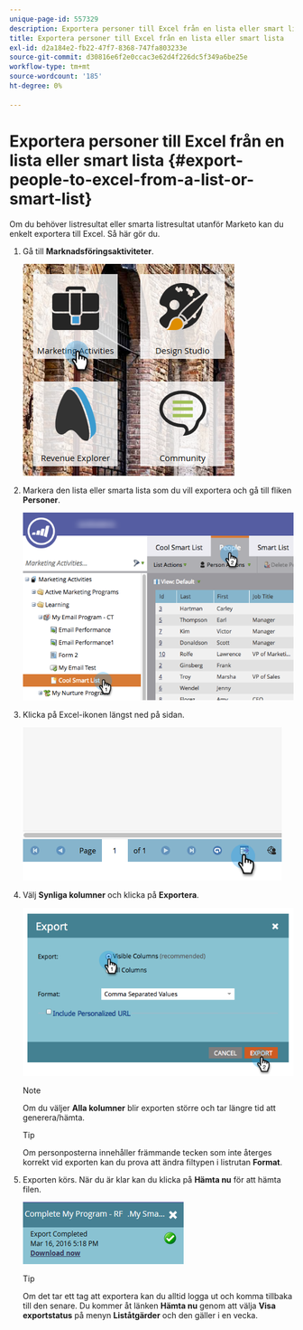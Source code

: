 ```yaml
---
unique-page-id: 557329
description: Exportera personer till Excel från en lista eller smart lista - Marketo Docs - produktdokumentation
title: Exportera personer till Excel från en lista eller smart lista
exl-id: d2a184e2-fb22-47f7-8368-747fa803233e
source-git-commit: d30816e6f2e0ccac3e62d4f226dc5f349a6be25e
workflow-type: tm+mt
source-wordcount: '185'
ht-degree: 0%

---
```


# Exportera personer till Excel från en lista eller smart lista {#export-people-to-excel-from-a-list-or-smart-list}

Om du behöver listresultat eller smarta listresultat utanför Marketo kan du enkelt exportera till Excel. Så här gör du.

1. Gå till **Marknadsföringsaktiviteter**.

   ![](assets/ma.png)

1. Markera den lista eller smarta lista som du vill exportera och gå till fliken **Personer**.

   ![](assets/smartlistpeopletab-hands.png)

1. Klicka på Excel-ikonen längst ned på sidan.

   ![](assets/exportpeople.png)

1. Välj **Synliga kolumner** och klicka på **Exportera**.

   ![](assets/image2014-9-11-14-3a1-3a37.png)

   >[!NOTE]
   >
   >Om du väljer **Alla kolumner** blir exporten större och tar längre tid att generera/hämta.

   >[!TIP]
   >
   >Om personposterna innehåller främmande tecken som inte återges korrekt vid exporten kan du prova att ändra filtypen i listrutan **Format**.

1. Exporten körs. När du är klar kan du klicka på **Hämta nu** för att hämta filen.

   ![](assets/popup.png)

   >[!TIP]
   >
   >Om det tar ett tag att exportera kan du alltid logga ut och komma tillbaka till den senare. Du kommer åt länken **Hämta nu** genom att välja **Visa exportstatus** på menyn **Liståtgärder** och den gäller i en vecka.
